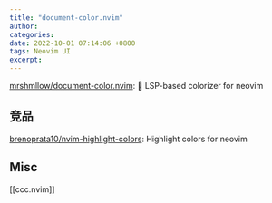 ```yaml
---
title: "document-color.nvim"
author: 
categories: 
date: 2022-10-01 07:14:06 +0800
tags: Neovim UI
excerpt: 
---
```





[mrshmllow/document-color.nvim](https://github.com/mrshmllow/document-color.nvim): 🌈 LSP-based colorizer for neovim




## 竞品

[brenoprata10/nvim-highlight-colors](https://github.com/brenoprata10/nvim-highlight-colors): Highlight colors for neovim



## Misc

[[ccc.nvim]]




